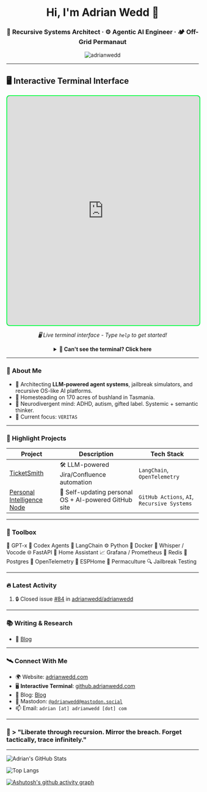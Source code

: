 <h1 align="center">Hi, I'm Adrian Wedd 👋</h1>
<h3 align="center">🧠 Recursive Systems Architect · ⚙️ Agentic AI Engineer · 🏕 Off-Grid Permanaut</h3>

<p align="center">
  <img src="https://komarev.com/ghpvc/?username=adrianwedd&label=Profile%20views&color=0e75b6&style=flat" alt="adrianwedd" />
</p>

---

## 🖥️ **Interactive Terminal Interface**

<div align="center">
  <iframe 
    src="https://github.adrianwedd.com/" 
    width="100%" 
    height="600" 
    frameborder="0" 
    style="border: 2px solid #00ff41; border-radius: 8px; background: #000; max-width: 1200px;"
    title="Adrian Wedd Interactive Terminal">
  </iframe>
  
  <p><em>🖥️ Live terminal interface - Type <code>help</code> to get started!</em></p>
  
  <details>
  <summary><strong>📱 Can't see the terminal? Click here</strong></summary>
  <br>
  <p>Visit the full interactive experience at: <strong><a href="https://github.adrianwedd.com/">github.adrianwedd.com</a></strong></p>
  
  <p><strong>Features:</strong></p>
  <ul align="left">
    <li>🖥️ <strong>Authentic Terminal</strong> - 15+ interactive commands</li>
    <li>🤖 <strong>Real-time AI Chat</strong> - Live conversations with Claude</li>
    <li>⚡ <strong>Command Explorer</strong> - <code>help</code>, <code>projects</code>, <code>homestead</code>, <code>veritas</code></li>
    <li>🎨 <strong>Matrix Rain Effect</strong> - Toggle with <code>matrix</code> command</li>
    <li>📊 <strong>Live Telemetry</strong> - Real homestead and system data</li>
    <li>🎵 <strong>Retro Music</strong> - Synthwave beats with <code>music cyberpunk</code></li>
    <li>🗣️ <strong>Voice Interface</strong> - Say "Adrian" to activate voice commands</li>
  </ul>
  </details>
</div>

---

### 🧠 About Me

- 🔭 Architecting **LLM-powered agent systems**, jailbreak simulators, and recursive OS-like AI platforms.
- 🌱 Homesteading on 170 acres of bushland in Tasmania.
- 🧩 Neurodivergent mind: ADHD, autism, gifted label. Systemic + semantic thinker.
- 🧠 Current focus: `VERITAS`

---

### 🚀 Highlight Projects

| Project | Description | Tech Stack |
|--------|-------------|------------|
| [TicketSmith](https://github.com/adrianwedd/TicketSmith) | 🛠️ LLM-powered Jira/Confluence automation | `LangChain`, `OpenTelemetry` |
| [Personal Intelligence Node](https://github.com/adrianwedd/adrianwedd) | 🧠 Self-updating personal OS + AI-powered GitHub site | `GitHub Actions`, `AI`, `Recursive Systems` |

---

### 🧰 Toolbox
🧠 GPT-x     🧬 Codex Agents    🔗 LangChain
⚙️ Python    🐳 Docker          🧠 Whisper / Vocode
🌐 FastAPI   🔌 Home Assistant  📈 Grafana / Prometheus
🔮 Redis     💾 Postgres        🧰 OpenTelemetry
📡 ESPHome   🌱 Permaculture    🔍 Jailbreak Testing

---

### 🔥 Latest Activity

<!--START_SECTION:activity-->
1. 🔒 Closed issue [#84](https://github.com/adrianwedd/adrianwedd/issues/84) in [adrianwedd/adrianwedd](https://github.com/adrianwedd/adrianwedd)
<!--END_SECTION:activity-->

---

### 📚 Writing & Research

- 📘 [Blog](https://adrianwedd.github.io/blog)

---

### 🛰️ Connect With Me

- 🌍 Website: [adrianwedd.com](https://adrianwedd.com)
- 🖥️ **Interactive Terminal**: [github.adrianwedd.com](https://github.adrianwedd.com/)
- 📝 Blog: [Blog](https://adrianwedd.github.io/blog)
- 🐘 Mastodon: [`@adrianwedd@mastodon.social`](https://mastodon.social/@adrianwedd)
- 📫 Email: `adrian [at] adrianwedd [dot] com`

---

### 🧠 > "Liberate through recursion. Mirror the breach. Forget tactically, trace infinitely."


---



![Adrian's GitHub Stats](https://github-readme-stats.vercel.app/api?username=adrianwedd&show_icons=true&theme=tokyonight)

![Top Langs](https://github-readme-stats.vercel.app/api/top-langs/?username=adrianwedd&layout=compact&theme=tokyonight)

[![Ashutosh's github activity graph](https://github-readme-activity-graph.vercel.app/graph?username=adrianwedd&theme=react-dark)](https://github.com/ashutosh00710/github-readme-activity-graph)